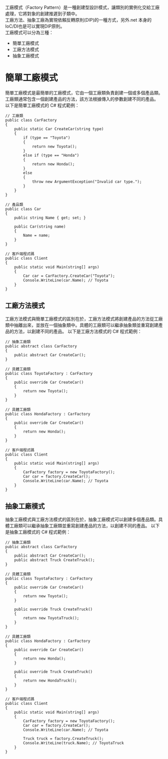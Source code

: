 工廠模式（Factory Pattern）是一種創建型設計模式，讓類別的實例化交給工廠處理，它將對象的創建推遲到子類中。  
工廠方法、抽象工廠為實現依賴反轉原則(DIP)的一種方式，另外.net 本身的 IoC/DI也是可以實現DIP原則。  
工廠模式可以分為三種：
- 簡單工廠模式
- 工廠方法模式
- 抽象工廠模式

# 簡單工廠模式
簡單工廠模式是最簡單的工廠模式，它由一個工廠類負責創建一個或多個產品類。工廠類通常包含一個創建產品的方法，該方法根據傳入的參數創建不同的產品。
以下是簡單工廠模式的 C# 程式範例：
```
// 工廠類
public class CarFactory
{
    public static Car CreateCar(string type)
    {
        if (type == "Toyota")
        {
            return new Toyota();
        }
        else if (type == "Honda")
        {
            return new Honda();
        }
        else
        {
            throw new ArgumentException("Invalid car type.");
        }
    }
}

// 產品類
public class Car
{
    public string Name { get; set; }

    public Car(string name)
    {
        Name = name;
    }
}

// 客戶端程式碼
public class Client
{
    public static void Main(string[] args)
    {
        Car car = CarFactory.CreateCar("Toyota");
        Console.WriteLine(car.Name); // Toyota
    }
}
```
## 工廠方法模式
工廠方法模式與簡單工廠模式的區別在於，工廠方法模式將創建產品的方法從工廠類中抽離出來，並放在一個抽象類中。具體的工廠類可以繼承抽象類並重寫創建產品的方法，以創建不同的產品。
以下是工廠方法模式的 C# 程式範例：
```
// 抽象工廠類
public abstract class CarFactory
{
    public abstract Car CreateCar();
}

// 具體工廠類
public class ToyotaFactory : CarFactory
{
    public override Car CreateCar()
    {
        return new Toyota();
    }
}

// 具體工廠類
public class HondaFactory : CarFactory
{
    public override Car CreateCar()
    {
        return new Honda();
    }
}

// 客戶端程式碼
public class Client
{
    public static void Main(string[] args)
    {
        CarFactory factory = new ToyotaFactory();
        Car car = factory.CreateCar();
        Console.WriteLine(car.Name); // Toyota
    }
}
```
## 抽象工廠模式
抽象工廠模式與工廠方法模式的區別在於，抽象工廠模式可以創建多個產品類。具體工廠類可以繼承抽象工廠類並重寫創建產品的方法，以創建不同的產品。
以下是抽象工廠模式的 C# 程式範例：
```
// 抽象工廠類
public abstract class CarFactory
{
    public abstract Car CreateCar();
    public abstract Truck CreateTruck();
}

// 具體工廠類
public class ToyotaFactory : CarFactory
{
    public override Car CreateCar()
    {
        return new Toyota();
    }

    public override Truck CreateTruck()
    {
        return new ToyotaTruck();
    }
}

// 具體工廠類
public class HondaFactory : CarFactory
{
    public override Car CreateCar()
    {
        return new Honda();
    }

    public override Truck CreateTruck()
    {
        return new HondaTruck();
    }
}

// 客戶端程式碼
public class Client
{
    public static void Main(string[] args)
    {
        CarFactory factory = new ToyotaFactory();
        Car car = factory.CreateCar();
        Console.WriteLine(car.Name); // Toyota

        Truck truck = factory.CreateTruck();
        Console.WriteLine(truck.Name); // ToyotaTruck
    }
}
```

